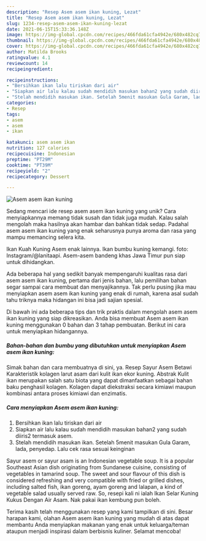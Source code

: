```yaml
---
description: "Resep Asem asem ikan kuning, Lezat"
title: "Resep Asem asem ikan kuning, Lezat"
slug: 1234-resep-asem-asem-ikan-kuning-lezat
date: 2021-06-15T15:33:36.148Z
image: https://img-global.cpcdn.com/recipes/466fda61cfa4942e/680x482cq70/asem-asem-ikan-kuning-foto-resep-utama.jpg
thumbnail: https://img-global.cpcdn.com/recipes/466fda61cfa4942e/680x482cq70/asem-asem-ikan-kuning-foto-resep-utama.jpg
cover: https://img-global.cpcdn.com/recipes/466fda61cfa4942e/680x482cq70/asem-asem-ikan-kuning-foto-resep-utama.jpg
author: Matilda Brooks
ratingvalue: 4.1
reviewcount: 14
recipeingredient:

recipeinstructions:
- "Bersihkan ikan lalu tiriskan dari air"
- "Siapkan air lalu kalau sudah mendidih masukan bahan2 yang sudah diiris2 termasuk asem."
- "Stelah mendidih masukan ikan. Setelah 5menit masukan Gula Garam, lada, penyedap. Lalu cek rasa sesuai keinginan"
categories:
- Resep
tags:
- asem
- asem
- ikan

katakunci: asem asem ikan 
nutrition: 127 calories
recipecuisine: Indonesian
preptime: "PT29M"
cooktime: "PT39M"
recipeyield: "2"
recipecategory: Dessert

---
```



![Asem asem ikan kuning](https://img-global.cpcdn.com/recipes/466fda61cfa4942e/680x482cq70/asem-asem-ikan-kuning-foto-resep-utama.jpg)

Sedang mencari ide resep asem asem ikan kuning yang unik? Cara menyiapkannya memang tidak susah dan tidak juga mudah. Kalau salah mengolah maka hasilnya akan hambar dan bahkan tidak sedap. Padahal asem asem ikan kuning yang enak seharusnya punya aroma dan rasa yang mampu memancing selera kita.

Ikan Kuah Kuning Asem enak lainnya. Ikan bumbu kuning kemangi. foto: Instagram/@lanitaapi. Asem-asem bandeng khas Jawa Timur pun siap untuk dihidangkan.

Ada beberapa hal yang sedikit banyak mempengaruhi kualitas rasa dari asem asem ikan kuning, pertama dari jenis bahan, lalu pemilihan bahan segar sampai cara membuat dan menyajikannya. Tak perlu pusing jika mau menyiapkan asem asem ikan kuning yang enak di rumah, karena asal sudah tahu triknya maka hidangan ini bisa jadi sajian spesial.


Di bawah ini ada beberapa tips dan trik praktis dalam mengolah asem asem ikan kuning yang siap dikreasikan. Anda bisa membuat Asem asem ikan kuning menggunakan 0 bahan dan 3 tahap pembuatan. Berikut ini cara untuk menyiapkan hidangannya.

<!--inarticleads1-->

##### Bahan-bahan dan bumbu yang dibutuhkan untuk menyiapkan Asem asem ikan kuning:



Simak bahan dan cara membuatnya di sini, ya. Resep Sayur Asem Betawi Karakteristik kolagen larut asam dari kulit ikan ekor kuning. Abstrak Kulit ikan merupakan salah satu biota yang dapat dimanfaatkan sebagai bahan baku penghasil kolagen. Kolagen dapat diekstraksi secara kimiawi maupun kombinasi antara proses kimiawi dan enzimatis. 

<!--inarticleads2-->

##### Cara menyiapkan Asem asem ikan kuning:

1. Bersihkan ikan lalu tiriskan dari air
1. Siapkan air lalu kalau sudah mendidih masukan bahan2 yang sudah diiris2 termasuk asem.
1. Stelah mendidih masukan ikan. Setelah 5menit masukan Gula Garam, lada, penyedap. Lalu cek rasa sesuai keinginan


Sayur asem or sayur asam is an Indonesian vegetable soup. It is a popular Southeast Asian dish originating from Sundanese cuisine, consisting of vegetables in tamarind soup. The sweet and sour flavour of this dish is considered refreshing and very compatible with fried or grilled dishes, including salted fish, ikan goreng, ayam goreng and lalapan, a kind of vegetable salad usually served raw. So, resepi kali ni ialah Ikan Selar Kuning Kukus Dengan Air Asam. Nak pakai ikan kembung pun boleh. 

Terima kasih telah menggunakan resep yang kami tampilkan di sini. Besar harapan kami, olahan Asem asem ikan kuning yang mudah di atas dapat membantu Anda menyiapkan makanan yang enak untuk keluarga/teman ataupun menjadi inspirasi dalam berbisnis kuliner. Selamat mencoba!
